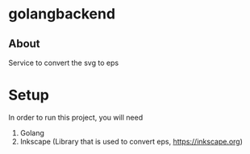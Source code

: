 # golangbackend

## About 

Service to convert the svg to eps 


# Setup

In order to run this project, you will need 

1. Golang
2. Inkscape (Library that is used to convert eps, https://inkscape.org)
